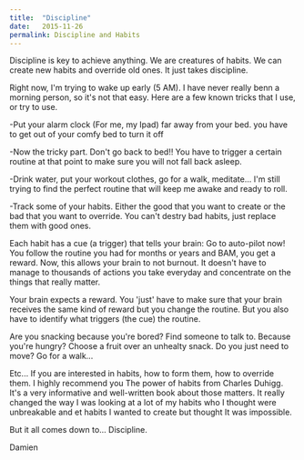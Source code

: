 ```yaml
---
title:  "Discipline"
date:   2015-11-26 
permalink: Discipline and Habits
---
```


Discipline is key to achieve anything. We are creatures of habits. We can create new habits and override old ones. It just takes discipline.

Right now, I'm trying to wake up early (5 AM). I have never really benn a morning person, so it's not that easy. Here are a few known tricks that I use, or try to use.

-Put your alarm clock (For me, my Ipad) far away from your bed. you have to get out of your comfy bed to turn it off

-Now the tricky part. Don't go back to bed!! You have to trigger a certain routine at that point to make sure you will not fall back asleep.

-Drink water, put your workout clothes, go for a walk, meditate... I'm still trying to find the perfect routine that will keep me awake and ready to roll.

-Track some of your habits. Either the good that you want to create or the bad that you want to override. You can't destry bad habits, just replace them with good ones. 

Each habit has a cue (a trigger) that tells your brain: Go to auto-pilot now! You follow the routine you had for months or years and BAM, you get a reward. Now, this allows your brain to not burnout. It doesn't have to manage to thousands of actions you take everyday and concentrate on the things that really matter. 

Your brain expects a reward. You 'just' have to make sure that your brain receives the same kind of reward but you change the routine. But you also have to identify what triggers (the cue) the routine. 

Are you snacking because you're bored? Find someone to talk to.
Because you're hungry? Choose a fruit over an unhealty snack.
Do you just need to move? Go for a walk...

Etc...
If you are interested in habits, how to form them, how to override them. I highly recommend you The power of habits from Charles Duhigg. It's a very informative and well-written book about those matters.
It really changed the way I was looking at a lot of my habits who I thought were unbreakable and et habits I wanted to create but thought It was impossible.

But it all comes down to...
Discipline.

Damien
